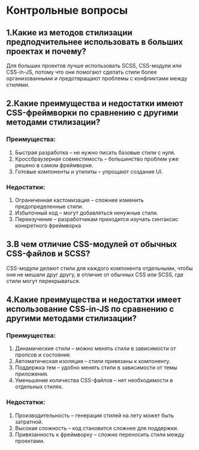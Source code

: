 # Контрольные вопросы
## 1.Какие из методов стилизации предподчительнее использовать в больших проектах и почему?
Для больших проектов лучше использовать SCSS, CSS-модули или CSS-in-JS, потому что они помогают сделать стили более организованными и предотвращают проблемы с конфликтами между стилями.


## 2.Какие преимущества и недостатки имеют CSS-фреймворки по сравнению с другими методами стилизации?
### Преимущества:
1) Быстрая разработка – не нужно писать базовые стили с нуля.
2) Кроссбраузерная совместимость – большинство проблем уже решено в самом фреймворке.
3) Готовые компоненты и утилиты – упрощают создание UI.

### Недостатки:
1) Ограниченная кастомизация – сложнее изменить предопределенные стили.
2) Избыточный код – могут добавляться ненужные стили.
3) Переизучение – разработчикам приходится изучать синтаксис конкретного фреймворка


## 3.В чем отличие CSS-модулей от обычных CSS-файлов и SCSS?
CSS-модули делают стили для каждого компонента отдельными, чтобы они не мешали друг другу, в отличие от обычных CSS или SCSS, где стили могут перекрываться.


## 4.Какие преимущества и недостатки имеет использование CSS-in-JS по сравнению с другими методами стилизации?
### Преимущества:
1) Динамические стили – можно менять стили в зависимости от пропсов и состояния.
2) Автоматическая изоляция – стили привязаны к компоненту.
3) Поддержка тем – удобно менять стили в зависимости от темы приложения.
4) Уменьшение количества CSS-файлов – нет необходимости в отдельных стилях.

### Недостатки:
1) Производительность – генерация стилей на лету может быть затратной.
2) Высокая сложность – код становится сложнее для поддержки.
3) Привязанность к фреймворку – сложно переносить стили между проектами.